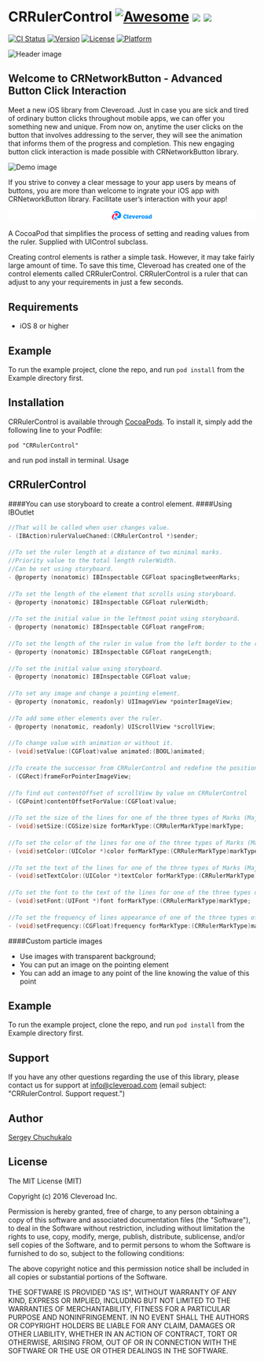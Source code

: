 # CRRulerControl [![Awesome](https://cdn.rawgit.com/sindresorhus/awesome/d7305f38d29fed78fa85652e3a63e154dd8e8829/media/badge.svg)](https://github.com/sindresorhus/awesome) <img src="https://www.cleveroad.com/public/comercial/label-ios.svg" height="20"> <a href="https://www.cleveroad.com/?utm_source=github&utm_medium=label&utm_campaign=contacts"><img src="https://www.cleveroad.com/public/comercial/label-cleveroad.svg" height="20"></a>

[![CI Status](http://img.shields.io/travis/Sergey/CRRulerControl.svg?style=flat)](https://travis-ci.org/Sergey/CRRulerControl) [![Version](https://img.shields.io/cocoapods/v/CRRulerControl.svg?style=flat)](http://cocoapods.org/pods/CRRulerControl) [![License](https://img.shields.io/cocoapods/l/CRRulerControl.svg?style=flat)](http://cocoapods.org/pods/CRRulerControl) [![Platform](https://img.shields.io/cocoapods/p/CRRulerControl.svg?style=flat)](http://cocoapods.org/pods/CRRulerControl)

![Header image](/images/header.png)

## Welcome to CRNetworkButton - Advanced Button Click Interaction

Meet a new iOS library from Cleveroad. Just in case you are sick and tired of ordinary button clicks throughout mobile apps, we can offer you something new and unique. From now on, anytime the user clicks on the button that involves addressing to the server, they will see the animation that informs them of the progress and  completion. This new engaging button click interaction is made possible with CRNetworkButton library. 

![Demo image](/images/demo_.gif)

If you strive to convey a clear message to your app users by means of buttons, you are more than welcome to ingrate your iOS app with CRNetworkButton library. Facilitate user’s interaction with your app!


[![Awesome](/images/logo-footer.png)](https://www.cleveroad.com/?utm_source=github&utm_medium=label&utm_campaign=contacts)
<br/>

A CocoaPod that simplifies the process of setting and reading values from the ruler. Supplied with UIControl subclass.

Creating control elements is rather a simple task. However, it may take fairly large amount of time. To save this time, Cleveroad has created one of the control elements called CRRulerControl. CRRulerControl is a ruler that can adjust to any your requirements in just a few seconds.

## Requirements
* iOS 8 or higher

## Example

To run the example project, clone the repo, and run `pod install` from the Example directory first.

## Installation

CRRulerControl is available through [CocoaPods](http://cocoapods.org). To install
it, simply add the following line to your Podfile:

```
pod "CRRulerControl"
```
and run pod install in terminal.
Usage

## CRRulerControl
####You can use storyboard to create a control element. 
####Using IBOutlet
```c
//That will be called when user changes value.
- (IBAction)rulerValueChaned:(CRRulerControl *)sender;

//To set the ruler length at a distance of two minimal marks.
//Priority value to the total length rulerWidth.
//Can be set using storyboard. 
- @property (nonatomic) IBInspectable CGFloat spacingBetweenMarks; 

//To set the length of the element that scrolls using storyboard. 
- @property (nonatomic) IBInspectable CGFloat rulerWidth; 

//To set the initial value in the leftmost point using storyboard.
- @property (nonatomic) IBInspectable CGFloat rangeFrom; 

//To set the length of the ruler in value from the left border to the right one using storyboard.
- @property (nonatomic) IBInspectable CGFloat rangeLength; 

//To set the initial value using storyboard.
- @property (nonatomic) IBInspectable CGFloat value; 

//To set any image and change a pointing element. 
- @property (nonatomic, readonly) UIImageView *pointerImageView; 

//To add some other elements over the ruler. 
- @property (nonatomic, readonly) UIScrollView *scrollView; 

//To change value with animation or without it. 
- (void)setValue:(CGFloat)value animated:(BOOL)animated; 

//To create the successor from CRRulerControl and redefine the position pointing element.
- (CGRect)frameForPointerImageView; 

//To find out contentOffset of scrollView by value on CRRulerControl
- (CGPoint)contentOffsetForValue:(CGFloat)value; 

//To set the size of the lines for one of the three types of Marks (Major, Middle,Minor)
- (void)setSize:(CGSize)size forMarkType:(CRRulerMarkType)markType; 

//To set the color of the lines for one of the three types of Marks (Major, Middle,Minor)
- (void)setColor:(UIColor *)color forMarkType:(CRRulerMarkType)markType; 

//To set the text of the lines for one of the three types of Marks (Major, Middle,Minor)
- (void)setTextColor:(UIColor *)textColor forMarkType:(CRRulerMarkType)markType; 

//To set the font to the text of the lines for one of the three types of Marks (Major, Middle,Minor)
- (void)setFont:(UIFont *)font forMarkType:(CRRulerMarkType)markType; 

//To set the frequency of lines appearance of one of the three types of Marks (Major, Middle,Minor). The frequency is entered to value and should be a multiple of the Minor frequency.
- (void)setFrequency:(CGFloat)frequency forMarkType:(CRRulerMarkType)markType; 
```
####Custom particle images

- Use images with transparent background;
- You can put an image on the pointing element
- You can add an image to any point of the line knowing the value of this point

## Example

To run the example project, clone the repo, and run `pod install` from the Example directory first.


## Support

If you have any other questions regarding the use of this library, please contact us for support at info@cleveroad.com (email subject: "CRRulerControl. Support request.") 

## Author

[Sergey Chuchukalo](Chuchukalo.cr@gmail.com)

## License

The MIT License (MIT)

Copyright (c) 2016 Cleveroad Inc.

Permission is hereby granted, free of charge, to any person obtaining a copy
of this software and associated documentation files (the "Software"), to deal
in the Software without restriction, including without limitation the rights
to use, copy, modify, merge, publish, distribute, sublicense, and/or sell
copies of the Software, and to permit persons to whom the Software is
furnished to do so, subject to the following conditions:

The above copyright notice and this permission notice shall be included in all
copies or substantial portions of the Software.

THE SOFTWARE IS PROVIDED "AS IS", WITHOUT WARRANTY OF ANY KIND, EXPRESS OR
IMPLIED, INCLUDING BUT NOT LIMITED TO THE WARRANTIES OF MERCHANTABILITY,
FITNESS FOR A PARTICULAR PURPOSE AND NONINFRINGEMENT. IN NO EVENT SHALL THE
AUTHORS OR COPYRIGHT HOLDERS BE LIABLE FOR ANY CLAIM, DAMAGES OR OTHER
LIABILITY, WHETHER IN AN ACTION OF CONTRACT, TORT OR OTHERWISE, ARISING FROM,
OUT OF OR IN CONNECTION WITH THE SOFTWARE OR THE USE OR OTHER DEALINGS IN THE
SOFTWARE.
